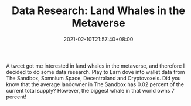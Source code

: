﻿---
title: "Data Research: Land Whales in the Metaverse"
date: 2021-02-10T21:57:40+08:00
lastmod: 2021-02-10T16:45:40+08:00
draft: false
authors: ["Keene"]
description: "A tweet got me interested in land whales in the metaverse, and therefore I decided to do some data research. Play to Earn dove into wallet data from The Sandbox, Somnium Space, Decentraland and Cryptovoxels. Did you know that the average landowner in The Sandbox has 0.02 percent of the current total supply? However, the biggest whale in that world owns 7 percent!"
featuredImage: "data-research-land-whales-in-the-metaverse.png"
tags: ["Virtual World","Play to Earn"]
categories: ["news"]
news: ["Virtual World"]
weight: 
lightgallery: true
pinned: false
recommend: false
recommend1: false
---

A tweet got me interested in land whales in the metaverse, and therefore I decided to do some data research. Play to Earn dove into wallet data from The Sandbox, Somnium Space, Decentraland and Cryptovoxels. Did you know that the average landowner in The Sandbox has 0.02 percent of the current total supply? However, the biggest whale in that world owns 7 percent!

<!--more-->

